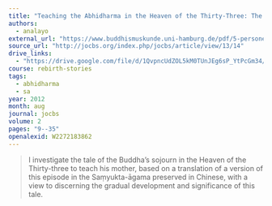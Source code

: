 ```yaml
---
title: "Teaching the Abhidharma in the Heaven of the Thirty-Three: The Buddha and His Mother"
authors:
  - analayo
external_url: "https://www.buddhismuskunde.uni-hamburg.de/pdf/5-personen/analayo/teaching-abhidharma.pdf"
source_url: "http://jocbs.org/index.php/jocbs/article/view/13/14"
drive_links:
  - "https://drive.google.com/file/d/1QvpncUdZOL5kM0TUnJEg6sP_YtPcGm34/view?usp=drivesdk"
course: rebirth-stories
tags:
  - abhidharma
  - sa
year: 2012
month: aug
journal: jocbs
volume: 2
pages: "9--35"
openalexid: W2272183862
---
```


> I investigate the tale of the Buddhaʼs sojourn in the Heaven of the Thirty-three to teach his mother, based on a translation of a version of this episode in the Saṃyukta-āgama preserved in Chinese, with a view to discerning the gradual development and significance of this tale.

